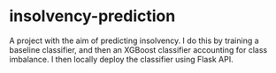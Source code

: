 # insolvency-prediction

A project with the aim of predicting insolvency. I do this by training a baseline classifier, and then an XGBoost classifier accounting for class imbalance. I then locally deploy the classifier using Flask API.
